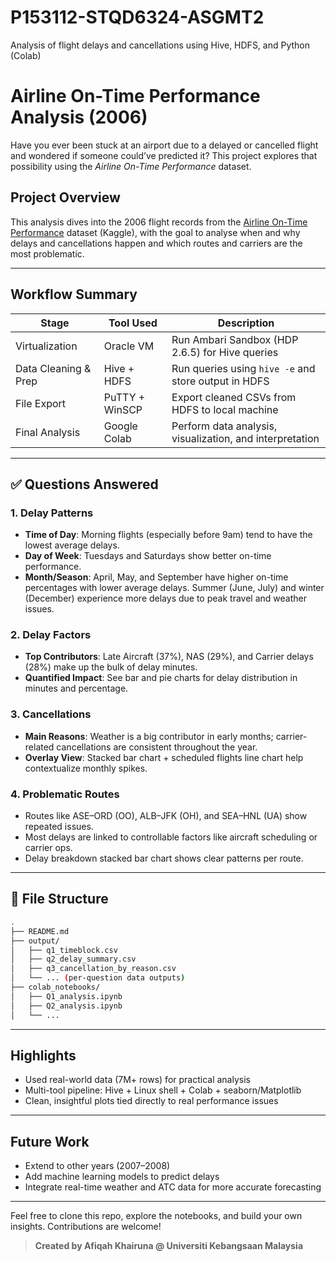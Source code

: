 # P153112-STQD6324-ASGMT2
Analysis of flight delays and cancellations using Hive, HDFS, and Python (Colab)

# Airline On-Time Performance Analysis (2006)

Have you ever been stuck at an airport due to a delayed or cancelled flight and wondered if someone could’ve predicted it? This project explores that possibility using the *Airline On-Time Performance* dataset.

## Project Overview
This analysis dives into the 2006 flight records from the [Airline On-Time Performance](https://tinyurl.com/u8rzvdsx) dataset (Kaggle), with the goal to analyse when and why delays and cancellations happen and which routes and carriers are the most problematic.

---

## Workflow Summary

| Stage                    | Tool Used        | Description                                              |
|--------------------------|------------------|----------------------------------------------------------|
| Virtualization           | Oracle VM        | Run Ambari Sandbox (HDP 2.6.5) for Hive queries          |
| Data Cleaning & Prep     | Hive + HDFS      | Run queries using `hive -e` and store output in HDFS     |
| File Export              | PuTTY + WinSCP   | Export cleaned CSVs from HDFS to local machine           |
| Final Analysis           | Google Colab     | Perform data analysis, visualization, and interpretation |

---

## ✅ Questions Answered

### 1. Delay Patterns
- **Time of Day**: Morning flights (especially before 9am) tend to have the lowest average delays.
- **Day of Week**: Tuesdays and Saturdays show better on-time performance.
- **Month/Season**: April, May, and September have higher on-time percentages with lower average delays. Summer (June, July) and winter (December) experience more delays due to peak travel and weather issues.

### 2. Delay Factors
- **Top Contributors**: Late Aircraft (37%), NAS (29%), and Carrier delays (28%) make up the bulk of delay minutes.
- **Quantified Impact**: See bar and pie charts for delay distribution in minutes and percentage.

### 3. Cancellations
- **Main Reasons**: Weather is a big contributor in early months; carrier-related cancellations are consistent throughout the year.
- **Overlay View**: Stacked bar chart + scheduled flights line chart help contextualize monthly spikes.

### 4. Problematic Routes
- Routes like ASE–ORD (OO), ALB–JFK (OH), and SEA–HNL (UA) show repeated issues.
- Most delays are linked to controllable factors like aircraft scheduling or carrier ops.
- Delay breakdown stacked bar chart shows clear patterns per route.

---

## 📁 File Structure
```bash
.
├── README.md
├── output/
│   ├── q1_timeblock.csv
│   ├── q2_delay_summary.csv
│   ├── q3_cancellation_by_reason.csv
│   └── ... (per-question data outputs)
├── colab_notebooks/
│   ├── Q1_analysis.ipynb
│   ├── Q2_analysis.ipynb
│   └── ...
```

---

## Highlights
- Used real-world data (7M+ rows) for practical analysis
- Multi-tool pipeline: Hive + Linux shell + Colab + seaborn/Matplotlib
- Clean, insightful plots tied directly to real performance issues

---

## Future Work
- Extend to other years (2007–2008)
- Add machine learning models to predict delays
- Integrate real-time weather and ATC data for more accurate forecasting

---

Feel free to clone this repo, explore the notebooks, and build your own insights. Contributions are welcome!

> **Created by Afiqah Khairuna @ Universiti Kebangsaan Malaysia**

